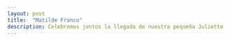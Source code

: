 ```yaml
---
layout: post
title:  "Matilde Franco"
description: Celebremos juntos la llegada de nuestra pequeña Juliette 
---
```


